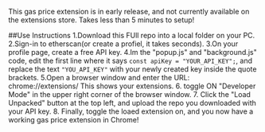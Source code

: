 This gas price extension is in early release, and not currently available on the extensions store. 
Takes less than 5 minutes to setup!

##Use Instructions
1.Download this FUll repo into a local folder on your PC.
2.Sign-in to etherscan(or create a profiel, it takes seconds).
3.On your profile page, create a free API key.
4.Im the "popup.js" and "background.js" code, edit the first line where it says `const apiKey = "YOUR_API_KEY";`, and replace the text `"YOU_API_KEY"` with your newly created key inside the quote brackets.
5.Open a browser window and enter the URL: chrome://extensions/   This shows your extensions.
6. toggle ON "Developer Mode" in the upper right corner of the browser window.
7. Click the "Load Unpacked" button at the top left, and upload the repo you downloaded with your API key.
8. Finally, toggle the loaed extension on, and you now have a working gas price extension in Chrome!
